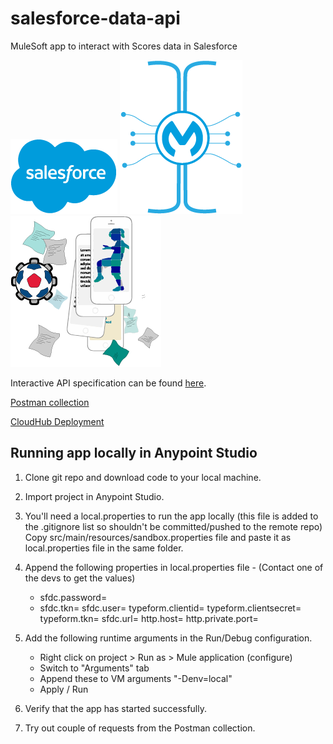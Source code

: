 # salesforce-data-api

MuleSoft app to interact with Scores data in Salesforce

![](https://github.com/AmericaSCORESBayArea/scoreslabs/blob/main/images/Salesforce_logo_basic.png)
![](https://github.com/AmericaSCORESBayArea/scoreslabs/blob/main/images/ASBA_mule-API-logo.png)
![](https://github.com/AmericaSCORESBayArea/scoreslabs/blob/main/images/ASBA_Scores-Apps.png)

Interactive API specification can be found [here](https://anypoint.mulesoft.com/exchange/portals/americascores-bayarea/6c091e72-50d1-49ac-b04d-ee5bb9bc9dbd/salesforce-data-api/minor/3.0/console/summary/).

[Postman collection](https://github.com/AmericaSCORESBayArea/salesforce-data-api/blob/master/Scores%20-%20Salesforce%20Data%20API.postman_collection.json)

[CloudHub Deployment](https://github.com/AmericaSCORESBayArea/salesforce-data-api/blob/master/cloudhub-deployment.md)

## Running app locally in Anypoint Studio 

1. Clone git repo and download code to your local machine.
2. Import project in Anypoint Studio.
3. You'll need a local.properties to run the app locally (this file is added to the .gitignore list so shouldn't be committed/pushed to the remote repo)
   Copy src/main/resources/sandbox.properties file and paste it as local.properties file in the same folder.
5. Append the following properties in local.properties file - (Contact one of the devs to get the values)
    
    - sfdc.password=<value> 
    - sfdc.tkn=<value>
      sfdc.user=<value>
      typeform.clientid=<value>
      typeform.clientsecret=<value>
      typeform.tkn=<value>
      sfdc.url=<value>
      http.host=<value>
      http.private.port=<value>
      
6. Add the following runtime arguments in the Run/Debug configuration.
    - Right click on project > Run as > Mule application (configure)
    - Switch to "Arguments" tab
    - Append these to VM arguments "-Denv=local"
    - Apply / Run
7. Verify that the app has started successfully.
8. Try out couple of requests from the Postman collection.
  
